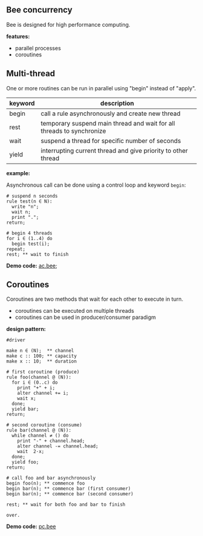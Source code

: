 ## Bee concurrency

Bee is designed for high performance computing.

**features:**

* parallel processes
* coroutines

## Multi-thread

One or more routines can be run in parallel using "begin" instead of "apply".

keyword | description
--------|----------------------------------------------------------------------
begin   | call a rule asynchronously and create new thread
rest    | temporary suspend main thread and wait for all threads to synchronize
wait    | suspend a thread for specific number of seconds
yield   | interrupting current thread and give priority to other thread

**example:**

Asynchronous call can be done using a control loop and keyword `begin`:

```# suspend n seconds
rule test(n ∈ N):
  write "n";
  wait n;
  print ".";
return;
# begin 4 threads
for i ∈ (1..4) do
  begin test(i);
repeat;
rest; ** wait to finish
```

**Demo code:** [ac.bee](../demo/ac.bee);

## Coroutines 

Coroutines are two methods that wait for each other to execute in turn.

* coroutines can be executed on multiple threads
* coroutines can be used in producer/consumer paradigm

**design pattern:**

```
#driver

make n ∈ (N);  ** channel
make c :: 100; ** capacity
make x :: 10;  ** duration
# first coroutine (produce)
rule foo(channel @ (N)):
  for i ∈ (0..c) do
    print "+" + i;  
    alter channel += i;
    wait x;
  done;
  yield bar;
return;
# second coroutine (consume)
rule bar(channel @ (N)):  
  while channel ≠ () do
    print "-" + channel.head;  
    alter channel -= channel.head;
    wait  2·x;
  done;
  yield foo;
return;
# call foo and bar asynchronously
begin foo(n); ** commence foo
begin bar(n); ** commence bar (first consumer)
begin bar(n); ** commence bar (second consumer)

rest; ** wait for both foo and bar to finish

over.
``` 

**Demo code:** [pc.bee](../demo/pc.bee)

